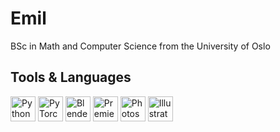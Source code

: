 # Emil

BSc in Math and Computer Science from the University of Oslo

## Tools & Languages

<p align="left">
  <!-- Python -->
  <img src="https://cdn.jsdelivr.net/gh/devicons/devicon/icons/python/python-original.svg" alt="Python" width="40" height="40"/>
  <!-- PyTorch -->
  <img src="https://upload.wikimedia.org/wikipedia/commons/1/10/PyTorch_logo_icon.svg" alt="PyTorch" width="40" height="40"/>
  <!-- Blender -->
  <img src="https://cdn.jsdelivr.net/gh/devicons/devicon/icons/blender/blender-original.svg" alt="Blender" width="40" height="40"/>
  <!-- Premiere -->
  <img src="https://upload.wikimedia.org/wikipedia/commons/4/40/Adobe_Premiere_Pro_CC_icon.svg" alt="Premiere" width="40" height="40"/>
  <!-- Photoshop -->
  <img src="https://upload.wikimedia.org/wikipedia/commons/a/af/Adobe_Photoshop_CC_icon.svg" alt="Photoshop" width="40" height="40"/>
  <!-- Illustrator -->
  <img src="https://upload.wikimedia.org/wikipedia/commons/f/fb/Adobe_Illustrator_CC_icon.svg" alt="Illustrator" width="40" height="40"/>
</p>
